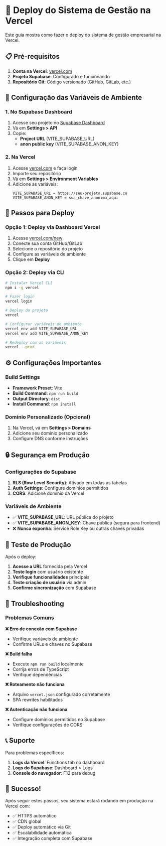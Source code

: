 # 🚀 Deploy do Sistema de Gestão na Vercel

Este guia mostra como fazer o deploy do sistema de gestão empresarial na Vercel.

## 📋 Pré-requisitos

1. **Conta na Vercel**: [vercel.com](https://vercel.com)
2. **Projeto Supabase**: Configurado e funcionando
3. **Repositório Git**: Código versionado (GitHub, GitLab, etc.)

## 🔧 Configuração das Variáveis de Ambiente

### 1. No Supabase Dashboard
1. Acesse seu projeto no [Supabase Dashboard](https://supabase.com/dashboard)
2. Vá em **Settings > API**
3. Copie:
   - **Project URL** (VITE_SUPABASE_URL)
   - **anon public key** (VITE_SUPABASE_ANON_KEY)

### 2. Na Vercel
1. Acesse [vercel.com](https://vercel.com) e faça login
2. Importe seu repositório
3. Vá em **Settings > Environment Variables**
4. Adicione as variáveis:
   ```
   VITE_SUPABASE_URL = https://seu-projeto.supabase.co
   VITE_SUPABASE_ANON_KEY = sua_chave_anonima_aqui
   ```

## 🚀 Passos para Deploy

### Opção 1: Deploy via Dashboard Vercel
1. Acesse [vercel.com/new](https://vercel.com/new)
2. Conecte sua conta GitHub/GitLab
3. Selecione o repositório do projeto
4. Configure as variáveis de ambiente
5. Clique em **Deploy**

### Opção 2: Deploy via CLI
```bash
# Instalar Vercel CLI
npm i -g vercel

# Fazer login
vercel login

# Deploy do projeto
vercel

# Configurar variáveis de ambiente
vercel env add VITE_SUPABASE_URL
vercel env add VITE_SUPABASE_ANON_KEY

# Redeploy com as variáveis
vercel --prod
```

## ⚙️ Configurações Importantes

### Build Settings
- **Framework Preset**: Vite
- **Build Command**: `npm run build`
- **Output Directory**: `dist`
- **Install Command**: `npm install`

### Domínio Personalizado (Opcional)
1. Na Vercel, vá em **Settings > Domains**
2. Adicione seu domínio personalizado
3. Configure DNS conforme instruções

## 🔒 Segurança em Produção

### Configurações do Supabase
1. **RLS (Row Level Security)**: Ativado em todas as tabelas
2. **Auth Settings**: Configure domínios permitidos
3. **CORS**: Adicione domínio da Vercel

### Variáveis de Ambiente
- ✅ **VITE_SUPABASE_URL**: URL pública do projeto
- ✅ **VITE_SUPABASE_ANON_KEY**: Chave pública (segura para frontend)
- ❌ **Nunca exponha**: Service Role Key ou outras chaves privadas

## 🧪 Teste de Produção

Após o deploy:
1. **Acesse a URL** fornecida pela Vercel
2. **Teste login** com usuário existente
3. **Verifique funcionalidades** principais
4. **Teste criação de usuário** via admin
5. **Confirme sincronização** com Supabase

## 🔧 Troubleshooting

### Problemas Comuns

**❌ Erro de conexão com Supabase**
- Verifique variáveis de ambiente
- Confirme URLs e chaves no Supabase

**❌ Build falha**
- Execute `npm run build` localmente
- Corrija erros de TypeScript
- Verifique dependências

**❌ Roteamento não funciona**
- Arquivo `vercel.json` configurado corretamente
- SPA rewrites habilitados

**❌ Autenticação não funciona**
- Configure domínios permitidos no Supabase
- Verifique configurações de CORS

## 📞 Suporte

Para problemas específicos:
1. **Logs da Vercel**: Functions tab no dashboard
2. **Logs do Supabase**: Dashboard > Logs
3. **Console do navegador**: F12 para debug

## 🎉 Sucesso!

Após seguir estes passos, seu sistema estará rodando em produção na Vercel com:
- ✅ HTTPS automático
- ✅ CDN global
- ✅ Deploy automático via Git
- ✅ Escalabilidade automática
- ✅ Integração completa com Supabase
